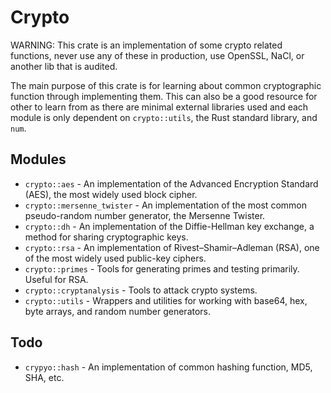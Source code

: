 # Crypto

WARNING: This crate is an implementation of some crypto related functions, never use any of these in
production, use OpenSSL, NaCl, or another lib that is audited.

The main purpose of this crate is for learning about common cryptographic function through implementing them. This can
also be a good resource for other to learn from as there are minimal external libraries used and each module is only
dependent on `crypto::utils`, the Rust standard library, and `num`.

## Modules

* `crypto::aes` - An implementation of the Advanced Encryption Standard (AES), the most widely used block cipher.
* `crypto::mersenne_twister` - An implementation of the most common pseudo-random number generator, the Mersenne Twister.
* `crypto::dh` - An implementation of the Diffie-Hellman key exchange, a method for sharing cryptographic keys.
* `crypto::rsa` - An implementation of Rivest–Shamir–Adleman (RSA), one of the most widely used public-key ciphers.
* `crypto::primes` - Tools for generating primes and testing primarily. Useful for RSA.
* `crypto::cryptanalysis` - Tools to attack crypto systems.
* `crypto::utils` - Wrappers and utilities for working with base64, hex, byte arrays, and random number generators.

## Todo

* `crypyo::hash` - An implementation of common hashing function, MD5, SHA, etc.